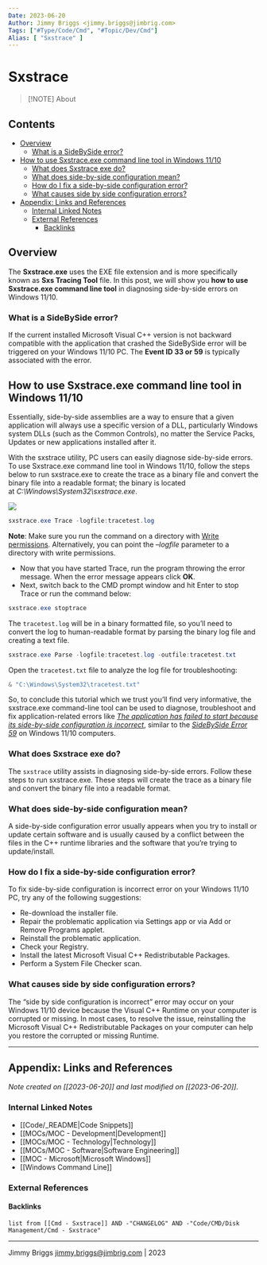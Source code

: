 ```yaml
---
Date: 2023-06-20
Author: Jimmy Briggs <jimmy.briggs@jimbrig.com>
Tags: ["#Type/Code/Cmd", "#Topic/Dev/Cmd"]
Alias: [ "Sxstrace" ]
---
```


# Sxstrace

> [!NOTE] About
> 

## Contents

- [Overview](#overview)
	- [What is a SideBySide error?](#what-is-a-sidebyside-error)
- [How to use Sxstrace.exe command line tool in Windows 11/10](#how-to-use-sxstraceexe-command-line-tool-in-windows-1110)
	- [What does Sxstrace exe do?](#what-does-sxstrace-exe-do)
	- [What does side-by-side configuration mean?](#what-does-side-by-side-configuration-mean)
	- [How do I fix a side-by-side configuration error?](#how-do-i-fix-a-side-by-side-configuration-error)
	- [What causes side by side configuration errors?](#what-causes-side-by-side-configuration-errors)
- [Appendix: Links and References](#appendix-links-and-references)
	- [Internal Linked Notes](#internal-linked-notes)
	- [External References](#external-references)
		- [Backlinks](#backlinks)


## Overview

The **Sxstrace.exe** uses the EXE file extension and is more specifically known as **Sxs Tracing Tool** file. In this post, we will show you **how to use Sxstrace.exe command line tool** in diagnosing side-by-side errors on Windows 11/10.

### What is a SideBySide error?

If the current installed Microsoft Visual C++ version is not backward compatible with the application that crashed the SideBySide error will be triggered on your Windows 11/10 PC. The **Event ID 33 or** **59** is typically associated with the error.

## How to use Sxstrace.exe command line tool in Windows 11/10

Essentially, side-by-side assemblies are a way to ensure that a given application will always use a specific version of a DLL, particularly Windows system DLLs (such as the Common Controls), no matter the Service Packs, Updates or new applications installed after it.

With the sxstrace utility, PC users can easily diagnose side-by-side errors. To use Sxstrace.exe command line tool in Windows 11/10, follow the steps below to run sxstrace.exe to create the trace as a binary file and convert the binary file into a readable format; the binary is located at _C:\Windows\System32\sxstrace.exe_.

![](https://i.imgur.com/HQSQqEj.png)


```powershell
sxstrace.exe Trace -logfile:tracetest.log
```

**Note**: Make sure you run the command on a directory with [Write permissions](https://www.thewindowsclub.com/change-files-and-folders-permissions-in-windows-10). Alternatively, you can point the _–logfile_ parameter to a directory with write permissions.

- Now that you have started Trace, run the program throwing the error message. When the error message appears click **OK**.
- Next, switch back to the CMD prompt window and hit Enter to stop Trace or run the command below:

```powershell
sxstrace.exe stoptrace
```

The `tracetest.log` will be in a binary formatted file, so you’ll need to convert the log to human-readable format by parsing the binary log file and creating a text file.

```powershell
sxstrace.exe Parse -logfile:tracetest.log -outfile:tracetest.txt
```

Open the `tracetest.txt` file to analyze the log file for troubleshooting:

```powershell
& "C:\Windows\System32\tracetest.txt"
```

So, to conclude this tutorial which we trust you’ll find very informative, the sxstrace.exe command-line tool can be used to diagnose, troubleshoot and fix application-related errors like [_The application has failed to start because its side-by-side configuration is incorrect_](https://www.thewindowsclub.com/the-application-has-failed-to-start-because-its-side-by-side-configuration-is-incorrect), similar to the _[SideBySide Error 59](https://www.thewindowsclub.com/sidebyside-error-59-on-windows-computers)_ on Windows 11/10 computers.

### What does Sxstrace exe do?

The `sxstrace` utility assists in diagnosing side-by-side errors. Follow these steps to run sxstrace.exe. These steps will create the trace as a binary file and convert the binary file into a readable format.

### What does side-by-side configuration mean?

A side-by-side configuration error usually appears when you try to install or update certain software and is usually caused by a conflict between the files in the C++ runtime libraries and the software that you’re trying to update/install.

### How do I fix a side-by-side configuration error?

To fix side-by-side configuration is incorrect error on your Windows 11/10 PC, try any of the following suggestions:

- Re-download the installer file.
- Repair the problematic application via Settings app or via Add or Remove Programs applet.
- Reinstall the problematic application.
- Check your Registry.
- Install the latest Microsoft Visual C++ Redistributable Packages.
- Perform a System File Checker scan.

### What causes side by side configuration errors?

The “side by side configuration is incorrect” error may occur on your Windows 11/10 device because the Visual C++ Runtime on your computer is corrupted or missing. In most cases, to resolve the issue, reinstalling the Microsoft Visual C++ Redistributable Packages on your computer can help you restore the corrupted or missing Runtime.



***

## Appendix: Links and References

*Note created on [[2023-06-20]] and last modified on [[2023-06-20]].*

### Internal Linked Notes

- [[Code/_README|Code Snippets]]
- [[MOCs/MOC - Development|Development]]
- [[MOCs/MOC - Technology|Technology]]
- [[MOCs/MOC - Software|Software Engineering]]
- [[MOC - Microsoft|Microsoft Windows]]
- [[Windows Command Line]]

### External References



#### Backlinks

```dataview
list from [[Cmd - Sxstrace]] AND -"CHANGELOG" AND -"Code/CMD/Disk Management/Cmd - Sxstrace"
```


***

Jimmy Briggs <jimmy.briggs@jimbrig.com> | 2023

